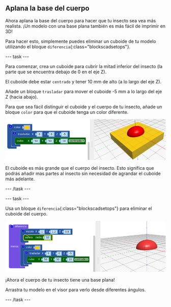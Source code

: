 ## Aplana la base del cuerpo

Ahora aplana la base del cuerpo para hacer que tu insecto sea vea más realista. ¡Un modelo con una base plana también es más fácil de imprimir en 3D!

Para hacer esto, simplemente puedes eliminar un cuboide de tu modelo utilizando el bloque `diferencia`{:class="blockscadsetops"}.

--- task ---

Para comenzar, crea un cuboide para cubrir la mitad inferior del insecto (la parte que se encuentra debajo de 0 en el eje Z).

El cuboide debe estar `centrado` y tener 10 mm de alto (a lo largo del eje Z).

Añade un bloque `trasladar` para mover el cuboide -5 mm a lo largo del eje Z (hacia abajo).

Para que sea fácil distinguir el cuboide y el cuerpo de tu insecto, añade un bloque `color` para que el cuboide tenga un color diferente.

![captura de pantalla](images/bug-body-cuboid.png)

El cuboide es más grande que el cuerpo del insecto. Esto significa que podrás añadir mas partes al insecto sin necesidad de agrandar el cuboide más adelante.

--- /task ---

--- task ---

Usa un bloque `diferencia`{:class="blockscadsetops"} para eliminar el cuboide del cuerpo.

![captura de pantalla](images/bug-difference.png)

¡Ahora el cuerpo de tu insecto tiene una base plana!

Arrastra tu modelo en el visor para verlo desde diferentes ángulos.

--- /task ---



  

